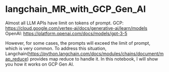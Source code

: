 # langchain_MR_with_GCP_Gen_AI

Almost all LLM APIs have limit on tokens of prompt. 
GCP: https://cloud.google.com/vertex-ai/docs/generative-ai/learn/models
OpenAI: https://platform.openai.com/docs/models/gpt-3-5

However,  for some cases, the prompts will exceed the limit of prompt, which is very common. To address this situation, Langchain(https://python.langchain.com/docs/modules/chains/document/map_reduce) provides map reduce to handle it. In this notebook, I will show you how it works on GCP Gen AI. 

